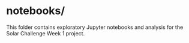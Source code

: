 # notebooks/

This folder contains exploratory Jupyter notebooks and analysis for the Solar Challenge Week 1 project.

